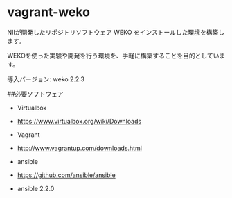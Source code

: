 vagrant-weko
======

NIIが開発したリポジトリソフトウェア WEKO をインストールした環境を構築します。

WEKOを使った実験や開発を行う環境を、手軽に構築することを目的としています。

導入バージョン: weko 2.2.3

##必要ソフトウェア

- Virtualbox
 - https://www.virtualbox.org/wiki/Downloads
- Vagrant
 - http://www.vagrantup.com/downloads.html
- ansible
 - https://github.com/ansible/ansible


- ansible 2.2.0

